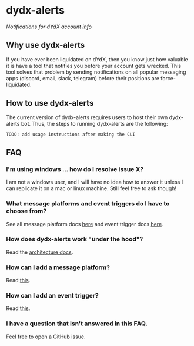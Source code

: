 # dydx-alerts
*Notifications for dYdX account info*

## Why use dydx-alerts
If you have ever been liquidated on dYdX, then you know just how valuable it is have a tool that notifies you before your account gets wrecked. This tool solves that problem by sending notifications on all popular messaging apps (discord, email, slack, telegram) before their positions are force-liquidated.

## How to use dydx-alerts
The current version of dydx-alerts requires users to host their own dydx-alerts bot. Thus, the steps to running dydx-alerts are the following:

`TODO: add usage instructions after making the CLI`


## FAQ

### I'm using windows ... how do I resolve issue X?
I am not a windows user, and I will have no idea how to answer it unless I can replicate it on a mac or linux machine. Still feel free to ask though!

### What message platforms and event triggers do I have to choose from?
See all message platform docs [here](./docs/message_platforms.md) and event trigger docs [here](./docs/event_triggers.md).

### How does dydx-alerts work "under the hood"?
Read the [architecture docs](./docs/architecture.md).

### How can I add a message platform?
Read [this](./docs/adding_a_message_platform.md).

### How can I add an event trigger?
Read [this](./docs/adding_an_event_trigger.md).

### I have a question that isn't answered in this FAQ.
Feel free to open a GitHub issue.
